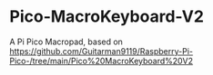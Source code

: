 # Pico-MacroKeyboard-V2
A Pi Pico Macropad, based on https://github.com/Guitarman9119/Raspberry-Pi-Pico-/tree/main/Pico%20MacroKeyboard%20V2
